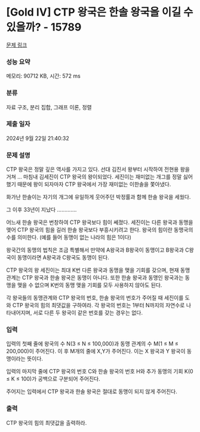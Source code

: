 # [Gold IV] CTP 왕국은 한솔 왕국을 이길 수 있을까? - 15789 

[문제 링크](https://www.acmicpc.net/problem/15789) 

### 성능 요약

메모리: 90712 KB, 시간: 572 ms

### 분류

자료 구조, 분리 집합, 그래프 이론, 정렬

### 제출 일자

2024년 9월 22일 21:40:32

### 문제 설명

<p>CTP 왕국은 정말 깊은 역사를 가지고 있다. 선대 김진서 왕부터 시작하여 전현용 왕을 거쳐 … 마침내 김세진이 CTP 왕국의 왕이되었다. 세진이는 재미없는 개그를 정말 싫어했기 때문에 왕이 되자마자 CTP 왕국에서 가장 재미없는 이한솔을 쫓아냈다. </p>

<p>화가난 한솔이는 자기의 개그에 유일하게 웃어주던 박정률과 함께 한솔 왕국을 세웠다.</p>

<p>그 이후 33년이 지났다 …………. </p>

<p>어느새 한솔 왕국은 번창하여 CTP 왕국보다 힘이 쎄졌다. 세진이는 다른 왕국과 동맹을 맺어 CTP 왕국의 힘을 길러 한솔 왕국보다 부흥시키려고 한다.  왕국의 힘이란 동맹국의 수를 의미한다.  (예를 들어 동맹이 없는 나라의 힘은 1이다)</p>

<p>왕국간의 동맹의 법칙은 조금 특별해서 만약에 A왕국과 B왕국이 동맹이고 B왕국과 C왕국이 동맹이라면 A왕국과 C왕국도 동맹이 된다. </p>

<p>CTP 왕국의 왕 세진이는 최대 K번 다른 왕국과 동맹을 맺을 기회를 갖으며, 현재 동맹관계는 CTP 왕국과 한솔 왕국은 동맹이 아니다. 또한 한솔 왕국과 동맹인 왕국과는 동맹을 맺을 수 없으며 K번의 동맹 맺을 기회를 모두 사용하지 않아도 된다.</p>

<p>각 왕국들의 동맹관계와 CTP 왕국의 번호, 한솔 왕국의 번호가 주어질 때 세진이를 도와 CTP 왕국의 힘의 최댓값을 구하여라. 각 왕국의 번호는 1부터 N까지의 자연수로 나타내어지며, 서로 다른 두 왕국이 같은 번호를 갖는 경우는 없다.</p>

### 입력 

 <p>입력의 첫째 줄에 왕국의 수 N(3 ≤ N ≤ 100,000)과 동맹 관계의 수 M(1 ≤ M ≤ 200,000)이 주어진다. 이 후 M개의 줄에 X,Y가 주어진다. 이는 X 왕국과 Y 왕국이 동맹이라는 뜻이다.</p>

<p>입력의 마지막 줄에 CTP 왕국의 번호 C와 한솔 왕국의 번호 H와 추가 동맹의 기회 K(0 ≤ K ≤ 100)가 공백으로 구분되어 주어진다. </p>

<p>주어지는 입력에서 CTP 왕국과 한솔 왕국은 절대로 동맹이 되지 않게 주어진다.</p>

### 출력 

 <p>CTP 왕국의 힘의 최댓값을 출력하라. </p>

